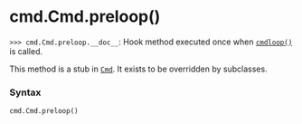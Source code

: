 # cmd.Cmd.preloop()

`>>> cmd.Cmd.preloop.__doc__`: Hook method executed once when [`cmdloop()`](/modules/cmd/Cmd/cmdloop.md) is called.

This method is a stub in [`Cmd`](/modules/cmd/Cmd/). It exists to be overridden by subclasses.

### Syntax

```python
cmd.Cmd.preloop()
```
